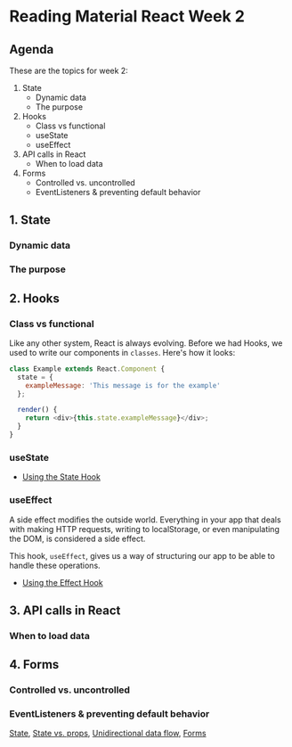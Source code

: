 # Reading Material React Week 2

## Agenda

These are the topics for week 2:

1. State
   - Dynamic data
   - The purpose
2. Hooks
   - Class vs functional
   - useState
   - useEffect
3. API calls in React
   - When to load data
4. Forms
   - Controlled vs. uncontrolled
   - EventListeners & preventing default behavior

## 1. State

### Dynamic data

### The purpose

## 2. Hooks

### Class vs functional

Like any other system, React is always evolving. Before we had Hooks, we used to write our components in `classes`. Here's how it looks:

```js
class Example extends React.Component {
  state = {
    exampleMessage: 'This message is for the example'
  };

  render() {
    return <div>{this.state.exampleMessage}</div>;
  }
}
```

### useState

- [Using the State Hook](https://reactjs.org/docs/hooks-state.html)

### useEffect

A side effect modifies the outside world. Everything in your app that deals with making HTTP requests, writing to localStorage, or even manipulating the DOM, is considered a side effect.

This hook, `useEffect`, gives us a way of structuring our app to be able to handle these operations.

- [Using the Effect Hook](https://reactjs.org/docs/hooks-effect.html)

## 3. API calls in React

### When to load data

## 4. Forms

### Controlled vs. uncontrolled

### EventListeners & preventing default behavior

[State](https://medium.com/the-andela-way/understanding-the-fundamentals-of-state-in-react-79c711be677f), [State vs. props](https://codeburst.io/react-state-vs-props-explained-51beebd73b21), [Unidirectional data flow](https://medium.com/@lizdenhup/understanding-unidirectional-data-flow-in-react-3e3524c09d8e), [Forms](https://medium.com/@agoiabeladeyemi/the-complete-guide-to-forms-in-react-d2ba93f32825)
